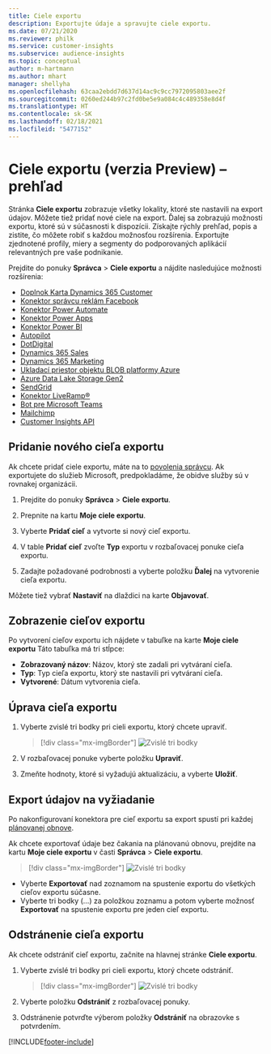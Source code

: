```yaml
---
title: Ciele exportu
description: Exportujte údaje a spravujte ciele exportu.
ms.date: 07/21/2020
ms.reviewer: philk
ms.service: customer-insights
ms.subservice: audience-insights
ms.topic: conceptual
author: m-hartmann
ms.author: mhart
manager: shellyha
ms.openlocfilehash: 63caa2ebdd7d637d14ac9c9cc7972095803aee2f
ms.sourcegitcommit: 0260ed244b97c2fd0be5e9a084c4c489358e8d4f
ms.translationtype: HT
ms.contentlocale: sk-SK
ms.lasthandoff: 02/18/2021
ms.locfileid: "5477152"
---
```

# <a name="export-destinations-preview-overview"></a>Ciele exportu (verzia Preview) – prehľad

Stránka **Ciele exportu** zobrazuje všetky lokality, ktoré ste nastavili na export údajov. Môžete tiež pridať nové ciele na export. Ďalej sa zobrazujú možnosti exportu, ktoré sú v súčasnosti k dispozícii. Získajte rýchly prehľad, popis a zistite, čo môžete robiť s každou možnosťou rozšírenia. Exportujte zjednotené profily, miery a segmenty do podporovaných aplikácií relevantných pre vaše podnikanie.

Prejdite do ponuky **Správca** > **Ciele exportu** a nájdite nasledujúce možnosti rozšírenia:

- [Doplnok Karta Dynamics 365 Customer](customer-card-add-in.md)
- [Konektor správcu reklám Facebook](export-facebook.md)
- [Konektor Power Automate](export-power-automate.md)
- [Konektor Power Apps](export-power-apps.md)
- [Konektor Power BI](export-power-bi.md)
- [Autopilot](export-autopilot.md)
- [DotDigital](export-dotdigital.md)
- [Dynamics 365 Sales](export-dynamics365-sales.md)
- [Dynamics 365 Marketing](export-dynamics365-marketing.md)
- [Ukladací priestor objektu BLOB platformy Azure](export-azure-blob-storage.md)
- [Azure Data Lake Storage Gen2](export-azure-data-lake-storage-gen2.md)
- [SendGrid](export-sendgrid.md)
- [Konektor LiveRamp&reg;](export-liveramp.md)
- [Bot pre Microsoft Teams](export-teams-bot.md)
- [Mailchimp](export-mailchimp.md)
- [Customer Insights API](apis.md)

## <a name="add-a-new-export-destination"></a>Pridanie nového cieľa exportu

Ak chcete pridať ciele exportu, máte na to [povolenia správcu](permissions.md). Ak exportujete do služieb Microsoft, predpokladáme, že obidve služby sú v rovnakej organizácii.

1. Prejdite do ponuky **Správca** > **Ciele exportu**.

1. Prepnite na kartu **Moje ciele exportu**.

1. Vyberte **Pridať cieľ** a vytvorte si nový cieľ exportu.

1. V table **Pridať cieľ** zvoľte **Typ** exportu v rozbaľovacej ponuke cieľa exportu.

1. Zadajte požadované podrobnosti a vyberte položku **Ďalej** na vytvorenie cieľa exportu.

Môžete tiež vybrať **Nastaviť** na dlaždici na karte **Objavovať**.

## <a name="view-export-destinations"></a>Zobrazenie cieľov exportu

Po vytvorení cieľov exportu ich nájdete v tabuľke na karte **Moje ciele exportu** Táto tabuľka má tri stĺpce:

- **Zobrazovaný názov**: Názov, ktorý ste zadali pri vytváraní cieľa.
- **Typ**: Typ cieľa exportu, ktorý ste nastavili pri vytváraní cieľa.
- **Vytvorené**: Dátum vytvorenia cieľa.

## <a name="edit-an-export-destination"></a>Úprava cieľa exportu

1. Vyberte zvislé tri bodky pri cieli exportu, ktorý chcete upraviť.

   > [!div class="mx-imgBorder"]
   > ![Zvislé tri bodky](media/export-destinations-page-ellipsis.png "Zvislé tri bodky")

1. V rozbaľovacej ponuke vyberte položku **Upraviť**.

1. Zmeňte hodnoty, ktoré si vyžadujú aktualizáciu, a vyberte **Uložiť**.

## <a name="export-data-on-demand"></a>Export údajov na vyžiadanie

Po nakonfigurovaní konektora pre cieľ exportu sa export spustí pri každej [plánovanej obnove](system.md#schedule-tab).

Ak chcete exportovať údaje bez čakania na plánovanú obnovu, prejdite na kartu **Moje ciele exportu** v časti **Správca** > **Ciele exportu**.

> [!div class="mx-imgBorder"]
> ![Zvislé tri bodky](media/export-destinations-page-ellipsis.png "Zvislé tri bodky")

- Vyberte **Exportovať** nad zoznamom na spustenie exportu do všetkých cieľov exportu súčasne.
- Vyberte tri bodky (…) za položkou zoznamu a potom vyberte možnosť **Exportovať** na spustenie exportu pre jeden cieľ exportu.

## <a name="remove-an-export-destination"></a>Odstránenie cieľa exportu

Ak chcete odstrániť cieľ exportu, začnite na hlavnej stránke **Ciele exportu**.

1. Vyberte zvislé tri bodky pri cieli exportu, ktorý chcete odstrániť.

   > [!div class="mx-imgBorder"]
   > ![Zvislé tri bodky](media/export-destinations-page-ellipsis.png "Zvislé tri bodky")

2. Vyberte položku **Odstrániť** z rozbaľovacej ponuky.

3. Odstránenie potvrďte výberom položky **Odstrániť** na obrazovke s potvrdením.


[!INCLUDE[footer-include](../includes/footer-banner.md)]